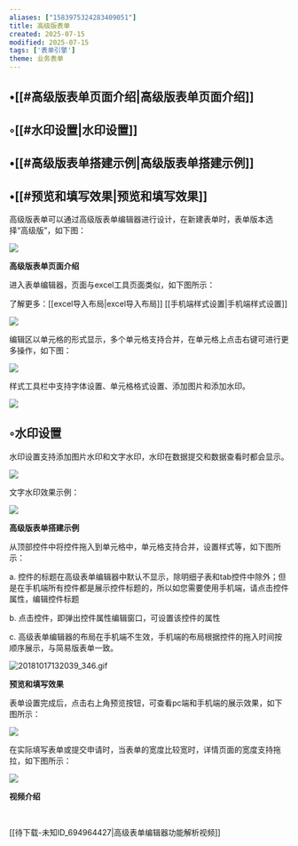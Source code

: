 ```yaml
---
aliases: ["1583975324283409051"]
title: 高级版表单
created: 2025-07-15
modified: 2025-07-15
tags: ['表单引擎']
theme: 业务表单
---
```


## •[[#高级版表单页面介绍|高级版表单页面介绍]]

## ◦[[#水印设置|水印设置]]

## •[[#高级版表单搭建示例|高级版表单搭建示例]]

## •[[#预览和填写效果|预览和填写效果]]

高级版表单可以通过高级版表单编辑器进行设计，在新建表单时，表单版本选择“高级版”，如下图：

![](a107b011ace68dc2b5a920477271aed3.jpg)

**高级版表单页面介绍**

进入表单编辑器，页面与excel工具页面类似，如下图所示：

了解更多：[[excel导入布局|excel导入布局]] [[手机端样式设置|手机端样式设置]]

![](2f36e2faf4cf4f18d01599e1006982ef.jpg)

编辑区以单元格的形式显示，多个单元格支持合并，在单元格上点击右键可进行更多操作，如下图：

![](6cd9b12c49cce40b324edd039a0ac51c.jpg)

样式工具栏中支持字体设置、单元格格式设置、添加图片和添加水印。

![](00daf8d262fdccd5a05d7b4dbda6aefc.jpg)

## ◦水印设置

水印设置支持添加图片水印和文字水印，水印在数据提交和数据查看时都会显示。

![](5ac919eb92e9e90c8f5475c09a3f8902.jpg)

文字水印效果示例：

![](2dee8fd1eae2b24c90040bac240a68eb.jpg)

**高级版表单搭建示例**

从顶部控件中将控件拖入到单元格中，单元格支持合并，设置样式等，如下图所示：

a. 控件的标题在高级表单编辑器中默认不显示，除明细子表和tab控件中除外；但是在手机端所有控件都是展示控件标题的，所以如您需要使用手机端，请点击控件属性，编辑控件标题

b. 点击控件，即弹出控件属性编辑窗口，可设置该控件的属性

c. 高级表单编辑器的布局在手机端不生效，手机端的布局根据控件的拖入时间按顺序展示，与简易版表单一致。

![](aa09d926336dd33de5fbae436b46ee46.jpg "20181017132039_346.gif")

**预览和填写效果**

表单设置完成后，点击右上角预览按钮，可查看pc端和手机端的展示效果，如下图所示：

![](b8ddedae5443dad794ff812f896cb0ee.jpg)

‍在实际填写表单或提交申请时，当表单的宽度比较宽时，详情页面的宽度支持拖拉，如下图所示：

![](419248a97abb7bc520f5b8a0e56c02d5.jpg)

**视频介绍**

‍

[[待下载-未知ID_694964427|高级表单编辑器功能解析视频]]